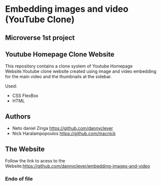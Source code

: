 # Embedding images and video (YouTube Clone)

## Microverse 1st project

## Youtube Homepage Clone Website

This repository contains a clone system of Youtube Homepage Website.Youtube clone website created using image and video embedding for the main video and the thumbnails at the sidebar.

Used:
 * CSS FlexBox
 * HTML
 
## Authors

 * Neto daniel Zinga https://github.com/dannyclever
 * Nick Haralampopoulos https://github.com/macnick

## The Website
Follow the link to acess to the Website:https://github.com/dannyclever/embedding-images-and-video


### Endo of file
